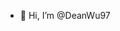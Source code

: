 - 👋 Hi, I’m @DeanWu97 


<!---
DeanWu97/DeanWu97 is a ✨ special ✨ repository because its `README.md` (this file) appears on your GitHub profile.
You can click the Preview link to take a look at your changes.
--->
